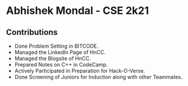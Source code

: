 # Abhishek Mondal - CSE 2k21

## Contributions

- Done Problem Setting in BITCODE.
- Managed the LinkedIn Page of HnCC.
- Managed the Blogsite of HnCC.
- Prepared Notes on C++ in CodeCamp.
- Actively Participated in Preparation for Hack-O-Verse.
- Done Screening of Juniors for Induction along with other Teammates.
